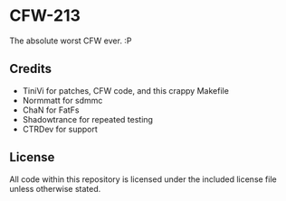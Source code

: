# CFW-213
The absolute worst CFW ever. :P

## Credits
- TiniVi for patches, CFW code, and this crappy Makefile
- Normmatt for sdmmc
- ChaN for FatFs
- Shadowtrance for repeated testing
- CTRDev for support

## License
All code within this repository is licensed under the included license file unless otherwise stated.
